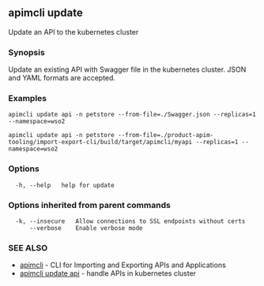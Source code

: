 ## apimcli update

Update an API to the kubernetes cluster

### Synopsis


Update an existing API with  Swagger file in the kubernetes cluster. JSON and YAML formats are accepted.

### Examples

```
apimcli update api -n petstore --from-file=./Swagger.json --replicas=1 --namespace=wso2

apimcli update api -n petstore --from-file=./product-apim-tooling/import-export-cli/build/target/apimcli/myapi --replicas=1 --namespace=wso2
```

### Options

```
  -h, --help   help for update
```

### Options inherited from parent commands

```
  -k, --insecure   Allow connections to SSL endpoints without certs
      --verbose    Enable verbose mode
```

### SEE ALSO
* [apimcli](apimcli.md)	 - CLI for Importing and Exporting APIs and Applications
* [apimcli update api](apimcli_update_api.md)	 - handle APIs in kubernetes cluster 


